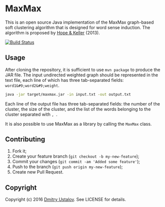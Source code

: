 # MaxMax

This is an open source Java implementation of the MaxMax graph-based soft clustering algorithm that is designed for word sense induction. The algorithm is proposed by [Hope & Keller](http://dx.doi.org/10.1007/978-3-642-37247-6_30) (2013).

[![Build Status][travis_ci_badge]][travis_ci_link]

[travis_ci_badge]: https://travis-ci.org/dustalov/maxmax.svg
[travis_ci_link]: https://travis-ci.org/dustalov/maxmax

## Usage

After cloning the repository, it is sufficient to use `mvn package` to produce the JAR file. The input undirected weighted graph should be represented in the text file, each line of which has three tab-separated fields: `word1&#9;word2&#9;weight`.

```bash
java -jar target/maxmax.jar -in input.txt -out output.txt
```

Each line of the output file has three tab-separated fields: the number of the cluster, the size of the cluster, and the list of the words belonging to the cluster separated with `, `.

It is also possible to use MaxMax as a library by calling the `MaxMax` class.

## Contributing

1. Fork it;
2. Create your feature branch (`git checkout -b my-new-feature`);
3. Commit your changes (`git commit -am 'Added some feature'`);
4. Push to the branch (`git push origin my-new-feature`);
5. Create new Pull Request.

## Copyright

Copyright (c) 2016 [Dmitry Ustalov]. See LICENSE for details.

[Dmitry Ustalov]: https://ustalov.name/
